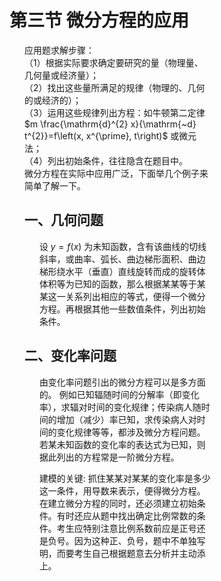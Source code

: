 <div style="float: left; width: 64%; padding: 1%;">

# 第三节 微分方程的应用

<ul>

应用题求解步骤：  
（1）根据实际要求确定要研究的量（物理量、几何量或经济量）；  
（2）找出这些量所满足的规律（物理的、几何的或经济的）；  
（3）运用这些规律列出方程：如牛顿第二定律 $m \frac{\mathrm{d}^{2} x}{\mathrm{~d} t^{2}}=f\left(x, x^{\prime}, t\right)$ 或微元法；  
（4）列出初始条件，往往隐含在题目中。  
微分方程在实际中应用广泛，下面举几个例子来简单了解一下。

## 一、几何问题

<ul>

设 $y=f(x)$ 为未知函数，含有该曲线的切线斜率，或曲率、弧长、曲边梯形面积、曲边梯形绕水平（垂直）直线旋转而成的旋转体体积等为已知的函数，那么根据某某等于某某这一关系列出相应的等式，便得一个微分方程。再根据其他一些数值条件，列出初始条件。

</ul>

## 二、变化率问题

<ul>

由变化率问题引出的微分方程可以是多方面的。
例如已知辐随时间的分解率（即变化率），求辐对时间的变化规律；传染病人随时间的增加（减少）率已知，求传染病人对时间的变化规律等等，都涉及微分方程问题。若某未知函数的变化率的表达式为已知，则据此列出的方程常是一阶微分方程。

建模的关键: 抓住某某对某某的变化率是多少这一条件，用导数来表示，便得微分方程。在建立微分方程的同时，还必须建立初始条件。有时还应从题中找出确定比例常数的条件。考生应特别注意比例系数前应是正号还是负号。因为这种正、负号，题中不单独写明，而要考生自己根据题意去分析并主动添上。

</ul>

</ul>
</div>
<div style="float: right; width: 26%; padding: 1%;">

</div>
<div style="clear: both;"></div>
